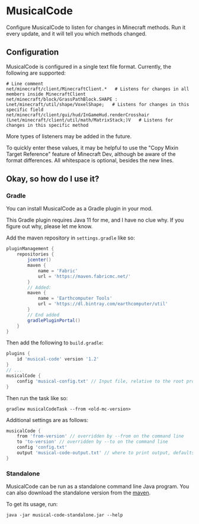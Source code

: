 # MusicalCode

Configure MusicalCode to listen for changes in Minecraft methods. Run it every update, and it will tell you which methods changed.

## Configuration

MusicalCode is configured in a single text file format. Currently, the following are supported:
```
# Line comment
net/minecraft/client/MinecraftClient.*   # Listens for changes in all members inside MinecraftClient
net/minecraft/block/GrassPathBlock.SHAPE : Lnet/minecraft/util/shape/VoxelShape;   # Listens for changes in this specific field
net/minecraft/client/gui/hud/InGameHud.renderCrosshair (Lnet/minecraft/client/util/math/MatrixStack;)V   # Listens for changes in this specific method
```
More types of listeners may be added in the future.

To quickly enter these values, it may be helpful to use the "Copy Mixin Target Reference" feature of Minecraft Dev,
although be aware of the format differences. All whitespace is optional, besides the new lines.

## Okay, so how do I use it?

### Gradle

You can install MusicalCode as a Gradle plugin in your mod.

This Gradle plugin requires Java 11 for me, and I have no clue why. If you figure out why, please let me know. 

Add the maven repository in `settings.gradle` like so:
```groovy
pluginManagement {
    repositories {
        jcenter()
        maven {
            name = 'Fabric'
            url = 'https://maven.fabricmc.net/'
        }
        // Added:
        maven {
            name = 'Earthcomputer Tools'
            url = 'https://dl.bintray.com/earthcomputer/util'
        }
        // End added
        gradlePluginPortal()
    }
}
```

Then add the following to `build.gradle`:
```groovy
plugins {
    id 'musical-code' version '1.2'
}
// ...
musicalCode {
    config 'musical-config.txt' // Input file, relative to the root project directory
}
```

Then run the task like so:
```
gradlew musicalCodeTask --from <old-mc-version>
```

Additional settings are as follows:
```groovy
musicalCode {
    from 'from-version' // overridden by --from on the command line
    to 'to-version' // overridden by --to on the command line
    config 'config.txt'
    output 'musical-code-output.txt' // where to print output, defaults to stdout
}
```

### Standalone

MusicalCode can be run as a standalone command line Java program. You can also download the standalone version
from the [maven](https://dl.bintray.com/earthcomputer/util/musical-code/musical-code.gradle.plugin).

To get its usage, run:
```
java -jar musical-code-standalone.jar --help
```
